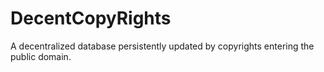 # DecentCopyRights
A decentralized database persistently updated by copyrights entering the public domain.
